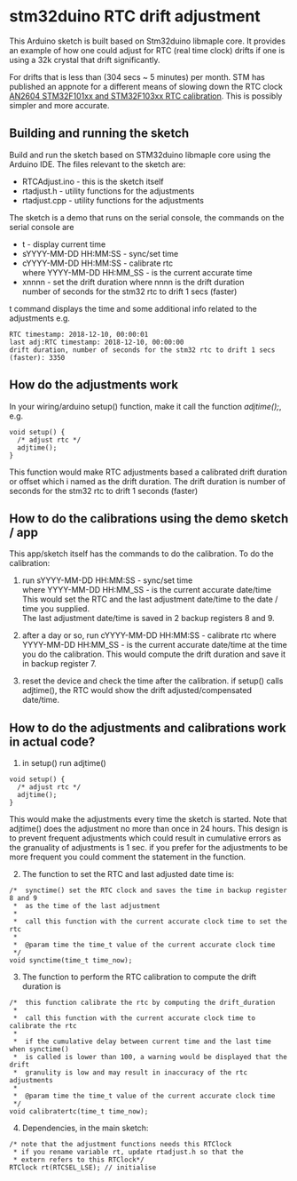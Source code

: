 # stm32duino RTC drift adjustment

This Arduino sketch is built based on Stm32duino libmaple core.
It provides an example of how one could adjust for RTC (real time clock) drifts if one is using a 32k crystal that drift significantly.

For drifts that is less than (304 secs ~ 5 minutes) per month. STM has published an appnote for a different means of slowing down the RTC clock
[AN2604 STM32F101xx and STM32F103xx RTC calibration](https://www.st.com/content/ccc/resource/technical/document/application_note/6c/a3/24/49/a5/d4/4a/db/CD00164185.pdf/files/CD00164185.pdf/jcr:content/translations/en.CD00164185.pdf). This is possibly simpler and more accurate.

## Building and running the sketch

Build and run the sketch based on STM32duino libmaple core using the Arduino IDE.
The files relevant to the sketch are:

* RTCAdjust.ino - this is the sketch itself
* rtadjust.h    - utility functions for the adjustments
* rtadjust.cpp  - utility functions for the adjustments

The sketch is a demo that runs on the serial console, the commands on the serial console are

* t - display current time
* sYYYY-MM-DD HH:MM:SS - sync/set time
* cYYYY-MM-DD HH:MM:SS - calibrate rtc  
  where YYYY-MM-DD HH:MM_SS - is the current accurate time
* xnnnn - set the drift duration where nnnn is the drift duration  
        number of seconds for the stm32 rtc to drift 1 secs (faster)

t command displays the time and some additional info related to the adjustments e.g.  
```
RTC timestamp: 2018-12-10, 00:00:01  
last adj:RTC timestamp: 2018-12-10, 00:00:00  
drift duration, number of seconds for the stm32 rtc to drift 1 secs (faster): 3350
```
## How do the adjustments work

In your wiring/arduino setup() function, make it call the function *adjtime();*, e.g.
```
void setup() {
  /* adjust rtc */
  adjtime();
}
```
This function would make RTC adjustments based a calibrated drift duration or offset which i named as the drift duration. The drift duration is number of seconds for the stm32 rtc to drift 1 seconds (faster)


## How to do the calibrations using the demo sketch / app

This app/sketch itself has the commands to do the calibration. To do the calibration:

1. run  sYYYY-MM-DD HH:MM:SS - sync/set time  
   where YYYY-MM-DD HH:MM_SS - is the current accurate date/time
   This would set the RTC and the last adjustment date/time  to the date / time you supplied.  
   The last adjustment date/time is saved in 2 backup registers 8 and 9.
   
2. after a day or so, run cYYYY-MM-DD HH:MM:SS - calibrate rtc
   where YYYY-MM-DD HH:MM_SS - is the current accurate date/time at the time you do the calibration.
   This would compute the drift duration and save it in backup register 7.
   
3. reset the device and check the time after the calibration. if setup() calls adjtime(), the RTC would show the drift adjusted/compensated date/time.

## How to do the adjustments and calibrations work in actual code?

1. in setup() run adjtime() 
```
void setup() {
  /* adjust rtc */
  adjtime();
}
```
This would make the adjustments every time the sketch is started.
Note that adjtime() does the adjustment no more than once in 24 hours. This design is to prevent frequent adjustments which could result in cumulative errors as the granuality of adjustments is 1 sec. if you prefer for the adjustments to be more frequent you could comment the statement in the function.

2. The function to set the RTC and last adjusted date time is:  
```
/*  synctime() set the RTC clock and saves the time in backup register 8 and 9
 *  as the time of the last adjustment
 *
 *  call this function with the current accurate clock time to set the rtc
 *
 *  @param time the time_t value of the current accurate clock time
 */
void synctime(time_t time_now);
```

3. The function to perform the RTC calibration to compute the drift duration is
```
/*  this function calibrate the rtc by computing the drift_duration
 *
 *  call this function with the current accurate clock time to calibrate the rtc
 *
 *  if the cumulative delay between current time and the last time when synctime()
 *  is called is lower than 100, a warning would be displayed that the drift
 *  granulity is low and may result in inaccuracy of the rtc adjustments
 *
 *  @param time the time_t value of the current accurate clock time
 */
void calibratertc(time_t time_now);
```

4. Dependencies, in the main sketch:
```
/* note that the adjustment functions needs this RTClock
 * if you rename variable rt, update rtadjust.h so that the
 * extern refers to this RTClock*/
RTClock rt(RTCSEL_LSE); // initialise
```

